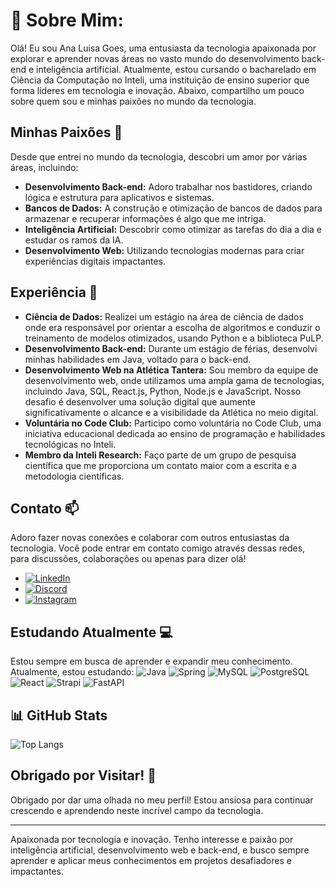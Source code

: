 # 💫 Sobre Mim:
Olá! Eu sou Ana Luisa Goes, uma entusiasta da tecnologia apaixonada por explorar e aprender novas áreas no vasto mundo do desenvolvimento back-end e inteligência artificial. Atualmente, estou cursando o bacharelado em Ciência da Computação no Inteli, uma instituição de ensino superior que forma líderes em tecnologia e inovação. Abaixo, compartilho um pouco sobre quem sou e minhas paixões no mundo da tecnologia.

## Minhas Paixões 🚀
Desde que entrei no mundo da tecnologia, descobri um amor por várias áreas, incluindo:
- **Desenvolvimento Back-end:** Adoro trabalhar nos bastidores, criando lógica e estrutura para aplicativos e sistemas.
- **Bancos de Dados:** A construção e otimização de bancos de dados para armazenar e recuperar informações é algo que me intriga.
- **Inteligência Artificial:** Descobrir como otimizar as tarefas do dia a dia e estudar os ramos da IA.
- **Desenvolvimento Web:** Utilizando tecnologias modernas para criar experiências digitais impactantes.

## Experiência 💼
- **Ciência de Dados:** Realizei um estágio na área de ciência de dados onde era responsável por orientar a escolha de algoritmos e conduzir o treinamento de modelos otimizados, usando Python e a biblioteca PuLP.
- **Desenvolvimento Back-end:** Durante um estágio de férias, desenvolvi minhas habilidades em Java, voltado para o back-end.
- **Desenvolvimento Web na Atlética Tantera:** Sou membro da equipe de desenvolvimento web, onde utilizamos uma ampla gama de tecnologias, incluindo Java, SQL, React.js, Python, Node.js e JavaScript. Nosso desafio é desenvolver uma solução digital que aumente significativamente o alcance e a visibilidade da Atlética no meio digital.
- **Voluntária no Code Club:** Participo como voluntária no Code Club, uma iniciativa educacional dedicada ao ensino de programação e habilidades tecnológicas no Inteli.
- **Membro da Inteli Research:** Faço parte de um grupo de pesquisa científica que me proporciona um contato maior com a escrita e a metodologia científicas.

## Contato 📫
Adoro fazer novas conexões e colaborar com outros entusiastas da tecnologia. Você pode entrar em contato comigo através dessas redes, para discussões, colaborações ou apenas para dizer olá!
- [![LinkedIn](https://img.shields.io/badge/LinkedIn-%230077B5.svg?logo=linkedin&logoColor=white)](https://linkedin.com/in/Ana-luisa-goes-barbosa)
- [![Discord](https://img.shields.io/badge/Discord-%237289DA.svg?logo=discord&logoColor=white)](https://discord.gg/g03s_Ana)
- [![Instagram](https://img.shields.io/badge/Instagram-%23E4405F.svg?logo=Instagram&logoColor=white)](https://instagram.com/ana_g0es)

## Estudando Atualmente 💻
Estou sempre em busca de aprender e expandir meu conhecimento. Atualmente, estou estudando:
![Java](https://img.shields.io/badge/Java-ED8B00?style=for-the-badge&logo=java&logoColor=white)
![Spring](https://img.shields.io/badge/Spring-6DB33F?style=for-the-badge&logo=spring&logoColor=white)
![MySQL](https://img.shields.io/badge/MySQL-00000F?style=for-the-badge&logo=mysql&logoColor=white)
![PostgreSQL](https://img.shields.io/badge/PostgreSQL-316192?style=for-the-badge&logo=postgresql&logoColor=white)
![React](https://img.shields.io/badge/React-61DAFB?style=for-the-badge&logo=react&logoColor=white)
![Strapi](https://img.shields.io/badge/Strapi-2F2E8B?style=for-the-badge&logo=strapi&logoColor=white)
![FastAPI](https://img.shields.io/badge/FastAPI-009688?style=for-the-badge&logo=fastapi&logoColor=white)

## 📊 GitHub Stats
![Top Langs](https://github-readme-stats.vercel.app/api/top-langs/?username=Anag0es&theme=calm&hide_border=false&include_all_commits=true&count_private=true&layout=compact)

## Obrigado por Visitar! 🙌
Obrigado por dar uma olhada no meu perfil! Estou ansiosa para continuar crescendo e aprendendo neste incrível campo da tecnologia.

---
Apaixonada por tecnologia e inovação. Tenho interesse e paixão por inteligência artificial, desenvolvimento web e back-end, e busco sempre aprender e aplicar meus conhecimentos em projetos desafiadores e impactantes.

